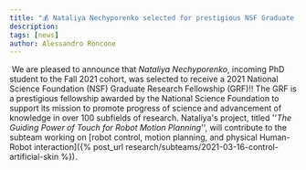 ```yaml
---
title: "💰 Nataliya Nechyporenko selected for prestigious NSF Graduate Research Fellowship!!"
description:
tags: [news]
author: Alessandro Roncone
---
```

​
We are pleased to announce that *Nataliya Nechyporenko*, incoming PhD student to the Fall 2021 cohort, was selected to receive a 2021 National Science Foundation (NSF) Graduate Research Fellowship (GRF)!!
The GRF is a prestigious fellowship awarded by the National Science Foundation to support its mission to promote progress of science and advancement of knowledge in over 100 subfields of research.
Nataliya's project, titled ''*The Guiding Power of Touch for Robot Motion Planning*'', will contribute to the subteam working on [robot control, motion planning, and physical Human-Robot interaction]({% post_url research/subteams/2021-03-16-control-artificial-skin %}).
